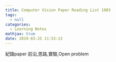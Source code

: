 ```yaml
---
title: Computer Vision Paper Reading List 1903
tags:
  - null
categories:
  - Learning Notes
mathjax: true
date: 2019-03-25 11:53:13
---
```


紀錄paper 
前沿,思路,實驗,Open problem 

<!--more-->

